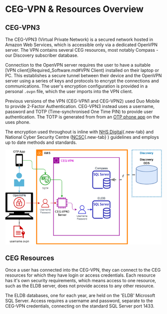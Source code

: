 # CEG-VPN & Resources Overview

## CEG-VPN3

The CEG-VPN3 (Virtual Private Network) is a secured network hosted in Amazon Web Services, which is accessible only via a dedicated OpenVPN server.  The VPN contains several CEG resources, most notably Compass - our Discovery subscriber database.

Connection to the OpenVPN server requires the user to have a suitable [VPN client](Required_Software.md#VPN Client) installed on their laptop or PC.  This establishes a secure tunnel between their device and the OpenVPN server using a series of keys and protocols to encrypt the connections and communications.  The user's encryption configuration is provided in a personal `.ovpn` file, which the user imports into the VPN client.

Previous versions of the VPN (CEG-VPN1 and CEG-VPN2) used Duo Mobile to provide 2-Factor Authentication.  CEG-VPN3 instead uses a username, password and TOTP (Time-synchronised One Time PIN) to provide user authentication.  The TOTP is generated from from an [OTP phone app](Required_Software.md#OTP-Authenticator) on the uses phone.   

The encryption used throughout is inline with [NHS Digital](https://digital.nhs.uk/services/gp-connect/develop-gp-connect-services/development/security){.new-tab}  and National Cyber Security Centre ([NCSC](https://www.ncsc.gov.uk/guidance/tls-external-facing-services){.new-tab}  ) guidelines and employs up to date methods and standards.

![CEG-VPN](../_img/Connect/CEG-VPN_ELDB.png)

## CEG Resources
Once a user has connected into the CEG-VPN, they can connect to the CEG resources for which they have login or access credentials.  Each resource has it's own security requirements, which means access to one resource, such as the ELDB server, does not provide access to any other resource.

The ELDB databases, one for each year, are held on the 'ELDB' Microsoft SQL Server.  Access requires a username and password, separate to the CEG-VPN credentials, connecting on the standard SQL Server port 1433.